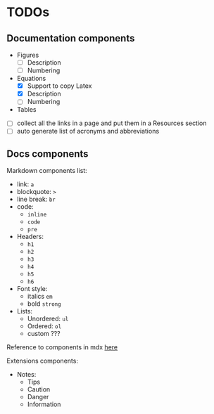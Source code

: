 # TODOs

## Documentation components

- Figures
    - [ ] Description
    - [ ] Numbering
- Equations
    - [x] Support to copy Latex
    - [x] Description
    - [ ] Numbering
- Tables
- [ ] collect all the links in a page and put them in a Resources section
- [ ] auto generate list of acronyms and abbreviations

## Docs components

Markdown components list:
- link: `a`
- blockquote: `> `
- line break: `br`
- code:
    - `inline`
    - `code`
    - `pre`
- Headers:
    - `h1`
    - `h2`
    - `h3`
    - `h4`
    - `h5`
    - `h6`
- Font style:
    - italics `em`
    - bold `strong`
- Lists:
    - Unordered: `ul`
    - Ordered: `ol`
    - custom ???

Reference to components in mdx [here](https://mdxjs.com/table-of-components/)

Extensions components:
- Notes:
    - Tips
    - Caution
    - Danger
    - Information
